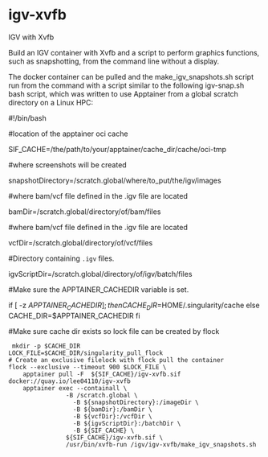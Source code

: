 # igv-xvfb
IGV with Xvfb

Build an IGV container with Xvfb and a script to perform graphics functions, such as snapshotting, from the command line without a display.

The docker container can be pulled and the make_igv_snapshots.sh script run from the command with a script similar to the following igv-snap.sh bash script, which was written to use Apptainer from a global scratch directory on a Linux HPC:

#!/bin/bash

#location of the apptainer oci cache

SIF_CACHE=/the/path/to/your/apptainer/cache_dir/cache/oci-tmp

#where screenshots will be created

snapshotDirectory=/scratch.global/where/to_put/the/igv/images

#where bam/vcf file defined in the .igv file are located

bamDir=/scratch.global/directory/of/bam/files

#where bam/vcf file defined in the .igv file are located

vcfDir=/scratch.global/directory/of/vcf/files

#Directory containing `.igv` files.

igvScriptDir=/scratch.global/directory/of/igv/batch/files

#Make sure the APPTAINER_CACHEDIR variable is set.

if [ -z $APPTAINER_CACHEDIR ];
    		then CACHE_DIR=$HOME/.singularity/cache
    		else CACHE_DIR=$APPTAINER_CACHEDIR
		  fi		

#Make sure cache dir exists so lock file can be created by flock

	 mkdir -p $CACHE_DIR
	LOCK_FILE=$CACHE_DIR/singularity_pull_flock
	# Create an exclusive filelock with flock pull the container
	flock --exclusive --timeout 900 $LOCK_FILE \
		apptainer pull -F  ${SIF_CACHE}/igv-xvfb.sif docker://quay.io/lee04110/igv-xvfb
		apptainer exec --containall \
			       	-B /scratch.global \
				      -B ${snapshotDirectory}:/imageDir \
				      -B ${bamDir}:/bamDir \
				      -B ${vcfDir}:/vcfDir \
				      -B ${igvScriptDir}:/batchDir \
				      -B ${SIF_CACHE} \
			       	${SIF_CACHE}/igv-xvfb.sif \
			       	/usr/bin/xvfb-run /igv/igv-xvfb/make_igv_snapshots.sh

